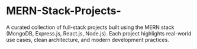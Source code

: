 # MERN-Stack-Projects-
A curated collection of full-stack projects built using the MERN stack (MongoDB, Express.js, React.js, Node.js). Each project highlights real-world use cases, clean architecture, and modern development practices.
